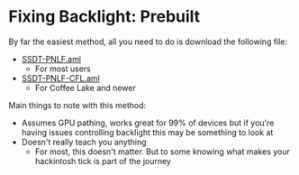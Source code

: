 # Fixing Backlight: Prebuilt

By far the easiest method, all you need to do is download the following file:

* [SSDT-PNLF.aml](https://github.com/macos86/Getting-Started-With-ACPI/blob/master/extra-files/compiled/SSDT-PNLF.aml)
  * For most users
* [SSDT-PNLF-CFL.aml](https://github.com/macos86/Getting-Started-With-ACPI/blob/master/extra-files/compiled/SSDT-PNLF-CFL.aml)
  * For Coffee Lake and newer

Main things to note with this method:

* Assumes GPU pathing, works great for 99% of devices but if you're having issues controlling backlight this may be something to look at
* Doesn't really teach you anything
  * For most, this doesn't matter. But to some knowing what makes your hackintosh tick is part of the journey
